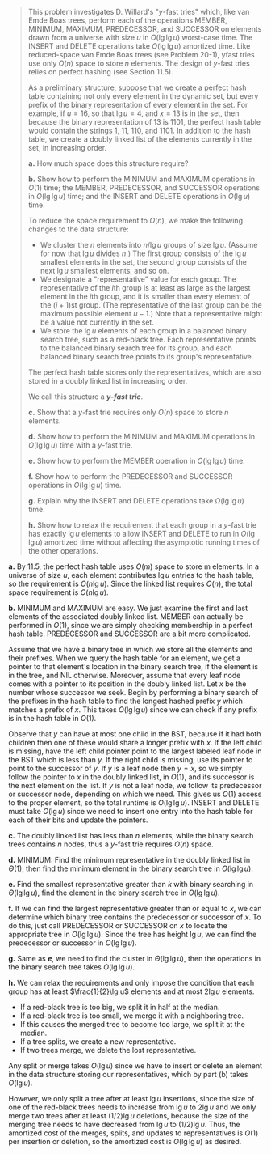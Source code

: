 > This problem investigates D. Willard's "$y$-fast tries" which, like van Emde Boas trees, perform each of the operations $\text{MEMBER}$, $\text{MINIMUM}$, $\text{MAXIMUM}$, $\text{PREDECESSOR}$, and $\text{SUCCESSOR}$ on elements drawn from a universe with size $u$ in $O(\lg\lg u)$ worst-case time. The $\text{INSERT}$ and $\text{DELETE}$ operations take $O(\lg\lg u)$ amortized time. Like reduced-space van Emde Boas trees (see Problem 20-1), yfast tries use only $O(n)$ space to store $n$ elements. The design of $y$-fast tries relies on perfect hashing (see Section 11.5).
>
> As a preliminary structure, suppose that we create a perfect hash table containing not only every element in the dynamic set, but every prefix of the binary representation of every element in the set. For example, if $u = 16$, so that $\lg u = 4$, and $x = 13$ is in the set, then because the binary representation of $13$ is $1101$, the perfect hash table would contain the strings $1$, $11$, $110$, and $1101$. In addition to the hash table, we create a doubly linked list of the elements currently in the set, in increasing order.
>
> **a.** How much space does this structure require?
>
> **b.** Show how to perform the $\text{MINIMUM}$ and $\text{MAXIMUM}$ operations in $O(1)$ time; the $\text{MEMBER}$, $\text{PREDECESSOR}$, and $\text{SUCCESSOR}$ operations in $O(\lg\lg u)$ time; and the $\text{INSERT}$ and $\text{DELETE}$ operations in $O(\lg u)$ time.
>
> To reduce the space requirement to $O(n)$, we make the following changes to the data structure:
>
> - We cluster the $n$ elements into $n / \lg u$ groups of size $\lg u$. (Assume for now that $\lg u$ divides $n$.) The first group consists of the $\lg u$ smallest elements in the set, the second group consists of the next $\lg u$ smallest elements, and so on.
> - We designate a "representative" value for each group. The representative of the $i$th group is at least as large as the largest element in the $i$th group, and it is smaller than every element of the $(i + 1)$st group. (The representative of the last group can be the maximum possible element $u - 1$.) Note that a representative might be a value not currently in the set.
> - We store the $\lg u$ elements of each group in a balanced binary search tree, such as a red-black tree. Each representative points to the balanced binary search tree for its group, and each balanced binary search tree points to its group's representative.
>
> The perfect hash table stores only the representatives, which are also stored in a doubly linked list in increasing order.
>
> We call this structure a __*$y$-fast trie*__.
>
> **c.** Show that a $y$-fast trie requires only $O(n)$ space to store $n$ elements.
>
> **d.** Show how to perform the $\text{MINIMUM}$ and $\text{MAXIMUM}$ operations in $O(\lg\lg u)$ time with a $y$-fast trie.
>
> **e.** Show how to perform the $\text{MEMBER}$ operation in $O(\lg\lg u)$ time.
>
> **f.** Show how to perform the $\text{PREDECESSOR}$ and $\text{SUCCESSOR}$ operations in $O(\lg\lg u)$ time.
>
> **g.** Explain why the $\text{INSERT}$ and $\text{DELETE}$ operations take $\Omega(\lg\lg u)$ time.
>
> **h.** Show how to relax the requirement that each group in a $y$-fast trie has exactly $\lg u$ elements to allow $\text{INSERT}$ and $\text{DELETE}$ to run in $O(\lg\lg u)$ amortized time without affecting the asymptotic running times of the other operations.

**a.** By 11.5, the perfect hash table uses $O(m)$ space to store m elements. In a universe of size $u$, each element contributes $\lg u$ entries to the hash table, so the requirement is $O(n\lg u)$. Since the linked list requires $O(n)$, the total space requirement is $O(n\lg u)$.

**b.** $\text{MINIMUM}$ and $\text{MAXIMUM}$ are easy. We just examine the first and last elements of the associated doubly linked list. $\text{MEMBER}$ can actually be performed in $O(1)$, since we are simply checking membership in a perfect hash table. $\text{PREDECESSOR}$ and $\text{SUCCESSOR}$ are a bit more complicated. 

Assume that we have a binary tree in which we store all the elements and their prefixes. When we query the hash table for an element, we get a pointer to that element's location in the binary search tree, if the element is in the tree, and $\text{NIL}$ otherwise. Moreover, assume that every leaf node comes with a pointer to its position in the doubly linked list. Let $x$ be the number whose successor we seek. Begin by performing a binary search of the prefixes in the hash table to find the longest hashed prefix $y$ which matches a prefix of $x$. This takes $O(\lg\lg u)$ since we can check if any prefix is in the hash table in $O(1)$. 

Observe that $y$ can have at most one child in the BST, because if it had both children then one of these would share a longer prefix with $x$. If the left child is missing, have the left child pointer point to the largest labeled leaf node in the BST which is less than $y$. If the right child is missing, use its pointer to point to the successor of $y$. If $y$ is a leaf node then $y = x$, so we simply follow the pointer to $x$ in the doubly linked list, in $O(1)$, and its successor is the next element on the list. If $y$ is not a leaf node, we follow its predecessor or successor node, depending on which we need. This gives us $O(1)$ access to the proper element, so the total runtime is $O(\lg\lg u)$. $\text{INSERT}$ and $\text{DELETE}$ must take $O(\lg u)$ since we need to insert one entry into the hash table for each of their bits and update the pointers.

**c.** The doubly linked list has less than $n$ elements, while the binary search trees contains $n$ nodes, thus a $y$-fast trie requires $O(n)$ space.

**d.** $\text{MINIMUM}$: Find the minimum representative in the doubly linked list in $\Theta(1)$, then find the minimum element in the binary search tree in $O(\lg\lg u)$.

**e.** Find the smallest representative greater than $k$ with binary searching in $\Theta(\lg\lg u)$, find the element in the binary search tree in $O(\lg\lg u)$.

**f.** If we can find the largest representative greater than or equal to $x$, we can determine which binary tree contains the predecessor or successor of $x$. To do this, just call $\text{PREDECESSOR}$ or $\text{SUCCESSOR}$ on $x$ to locate the appropriate tree in $O(\lg\lg u)$. Since the tree has height $\lg u$, we can find the predecessor or successor in $O(\lg\lg u)$.

**g.** Same as __*e*__, we need to find the cluster in $\Theta(\lg\lg u)$, then the operations in the binary search tree takes $O(\lg\lg u)$.

**h.** We can relax the requirements and only impose the condition that each group has at least $\frac{1}{2}\lg u$ elements and at most $2\lg u$ elements. 

- If a red-black tree is too big, we split it in half at the median. 
- If a red-black tree is too small, we merge it with a neighboring tree. 
- If this causes the merged tree to become too large, we split it at the median.
- If a tree splits, we create a new representative. 
- If two trees merge, we delete the lost representative. 

Any split or merge takes $O(\lg u)$ since we have to insert or delete an element in the data structure storing our representatives, which by part (b) takes $O(\lg u)$. 

However, we only split a tree after at least $\lg u$ insertions, since the size of one of the red-black trees needs to increase from $\lg u$ to $2\lg u$ and we only merge two trees after at least $(1 / 2)\lg u$ deletions, because the size of the merging tree needs to have decreased from $\lg u$ to $(1 / 2)\lg u$. Thus, the amortized cost of the merges, splits, and updates to representatives is $O(1)$ per insertion or deletion, so the amortized cost is $O(\lg\lg u)$ as desired.
